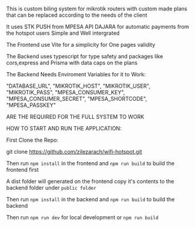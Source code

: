 This is custom biling system for mikrotik routers with custom made plans that can be replaced according to the needs of the client

It uses STK PUSH from MPESA API DAJARA for automatic payments from the hotspot users Simple and Well intergrated

The Frontend use Vite for a simplicity for One pages validity 

The Backend uses typescript for type safety and packages like cors,express and Prisma  with data caps on the plans

The Backend Needs Enviroment Variables for it to Work:

  "DATABASE_URL",
  "MIKROTIK_HOST",
  "MIKROTIK_USER",
  "MIKROTIK_PASS",
  "MPESA_CONSUMER_KEY",
  "MPESA_CONSUMER_SECRET",
  "MPESA_SHORTCODE",
  "MPESA_PASSKEY"


ARE THE REQUIRED FOR THE FULL SYSTEM TO WORK

HOW TO START AND RUN THE APPLICATION:

First Clone the Repo:

git clone https://github.com/zilezarach/wifi-hotspot.git

Then run `npm install` in the frontend and `npm run build` to build the frontend first 

A dist folder will generated on the frontend copy it's contents to the backend folder under `public folder`

Then run `npm install` in the backend and `npm run build` to build the backend 

Then run `npm run dev` for local development or `npm run build` 
